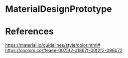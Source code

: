 # MaterialDesignPrototype



# References

https://material.io/guidelines/style/color.html# <br>
https://coolors.co/ffeaee-0075f2-a1867f-00f2f2-096b72 <br>